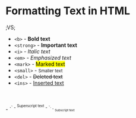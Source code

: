 # Formatting Text in HTML

;VS;

- `<b>` - <b>Bold text</b> 
- `<strong>` - <strong>Important text</strong>
- `<i>` - <i>Italic text</i>
- `<em>` - <em>Emphasized text</em>
- `<mark>` - <mark>Marked text</mark>
- `<small>` - <small>Smaller text</small>
- `<del>` - <del>Deleted text</del>
- `<ins>` - <ins>Inserted text</ins>
</br>
</br>
- `<sup>` - <sup>Superscript text</sup> 
- `<sub>` - <sub>Subscript text</sub>

